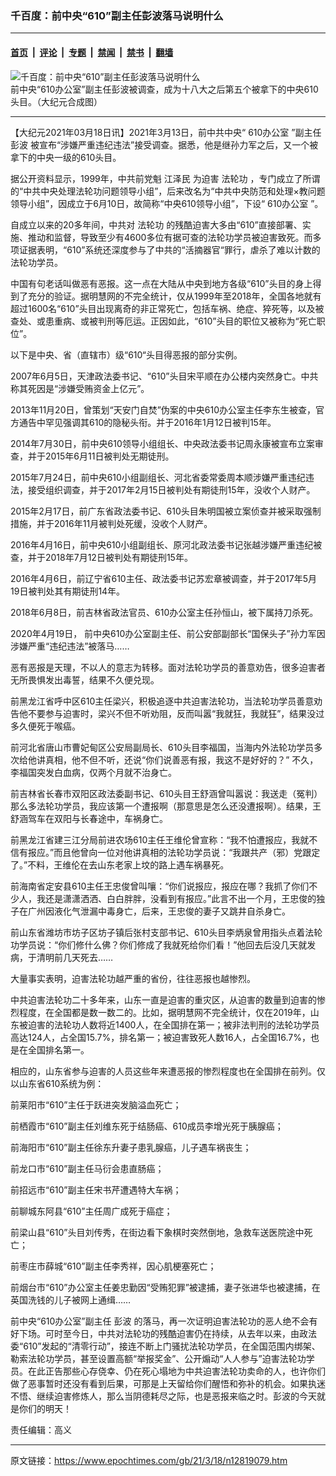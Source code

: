 ### 千百度：前中央“610”副主任彭波落马说明什么

---

#### [首页](../../../..?n12819079) &nbsp;|&nbsp; [评论](../../../../../epoch-comment?n12819079) &nbsp;|&nbsp; [专题](../../../../../epoch-special?n12819079) &nbsp;|&nbsp; [禁闻](../../../../../epoch-news?n12819079) &nbsp;|&nbsp; [禁书](../../../../../books?n12819079) &nbsp;|&nbsp; [翻墙](https://github.com/gfw-breaker/nogfw/blob/master/README.md?n12819079)


<div><img alt="千百度：前中央“610”副主任彭波落马说明什么" class="attachment-djy_600_400 size-djy_600_400 wp-post-image" src="https://i.epochtimes.com/assets/uploads/2021/03/2021-03-13_232008.png"/>
<div class="caption">
 前中央“610办公室”副主任彭波被调查，成为十八大之后第五个被拿下的中央610头目。（大纪元合成图）
</div></div><hr/><div class="post_content" id="artbody" itemprop="articleBody">
 <!-- article content begin -->
 <p>
  【大纪元2021年03月18日讯】2021年3月13日，前中共中央“
  <ok href="https://www.epochtimes.com/gb/tag/610%E5%8A%9E%E5%85%AC%E5%AE%A4.html">
   610办公室
  </ok>
  ”副主任
  <ok href="https://www.epochtimes.com/gb/tag/%E5%BD%AD%E6%B3%A2.html">
   彭波
  </ok>
  被宣布“涉嫌严重违纪违法”接受调查。据悉，他是继孙力军之后，又一个被拿下的中央一级的610头目。
 </p>
 <p>
  据公开资料显示，1999年，中共前党魁
  <ok href="https://www.epochtimes.com/gb/tag/%E6%B1%9F%E6%B3%BD%E6%B0%91.html">
   江泽民
  </ok>
  为迫害
  <ok href="https://www.epochtimes.com/gb/tag/%E6%B3%95%E8%BD%AE%E5%8A%9F.html">
   法轮功
  </ok>
  ，专门成立了所谓的“中共中央处理法轮功问题领导小组”，后来改名为“中共中央防范和处理×教问题领导小组”，因成立于6月10日，故简称“中央610领导小组”，下设“
  <ok href="https://www.epochtimes.com/gb/tag/610%E5%8A%9E%E5%85%AC%E5%AE%A4.html">
   610办公室
  </ok>
  ”。
 </p>
 <p>
  自成立以来的20多年间，中共对
  <ok href="https://www.epochtimes.com/gb/tag/%E6%B3%95%E8%BD%AE%E5%8A%9F.html">
   法轮功
  </ok>
  的残酷迫害大多由“610”直接部署、实施、推动和监督，导致至少有4600多位有据可查的法轮功学员被迫害致死。而多项证据表明，“610”系统还深度参与了中共的“活摘器官“罪行，虐杀了难以计数的法轮功学员。
 </p>
 <p>
  中国有句老话叫做恶有恶报。这一点在大陆从中央到地方各级“610”头目的身上得到了充分的验证。据明慧网的不完全统计，仅从1999年至2018年，全国各地就有超过1600名“610”头目出现离奇的非正常死亡，包括车祸、绝症、猝死等，以及被查处、或患重病、或被判刑等厄运。正因如此，“610”头目的职位又被称为“死亡职位”。
 </p>
 <p>
  以下是中央、省（直辖市）级“610“头目得恶报的部分实例。
 </p>
 <p>
  2007年6月5日，天津政法委书记、“610”头目宋平顺在办公楼内突然身亡。中共称其死因是“涉嫌受贿资金上亿元”。
 </p>
 <p>
  2013年11月20日，曾策划“天安门自焚”伪案的中央610办公室主任李东生被查，官方通告中罕见强调其610的隐秘头衔。并于2016年1月12日被判15年。
 </p>
 <p>
  2014年7月30日，前中央610领导小组组长、中央政法委书记周永康被宣布立案审查，并于2015年6月11日被判处无期徒刑。
 </p>
 <p>
  2015年7月24日，前中央610小组副组长、河北省委常委周本顺涉嫌严重违纪违法，接受组织调查，并于2017年2月15日被判处有期徒刑15年，没收个人财产。
 </p>
 <p>
  2015年2月17日，前广东省政法委书记、610头目朱明国被立案侦查并被采取强制措施，并于2016年11月被判处死缓，没收个人财产。
 </p>
 <p>
  2016年4月16日，前中央610小组副组长、原河北政法委书记张越涉嫌严重违纪被查，并于2018年7月12日被判处有期徒刑15年。
 </p>
 <p>
  2016年4月6日，前辽宁省610主任、政法委书记苏宏章被调查，并于2017年5月19日被判处其有期徒刑14年。
 </p>
 <p>
  2018年6月8日，前吉林省政法官员、610办公室主任孙恒山，被下属持刀杀死。
 </p>
 <p>
  2020年4月19日， 前中央610办公室副主任、前公安部副部长“国保头子”孙力军因涉嫌严重“违纪违法”被落马……
 </p>
 <p>
  恶有恶报是天理，不以人的意志为转移。面对法轮功学员的善意劝告，很多迫害者无所畏惧发出毒誓，结果不久便兑现。
 </p>
 <p>
  前黑龙江省呼中区610主任梁兴，积极追逐中共迫害法轮功，当法轮功学员善意劝告他不要参与迫害时，梁兴不但不听劝阻，反而叫嚣“我就狂，我就狂”，结果没过多久便死于喉癌。
 </p>
 <p>
  前河北省唐山市曹妃甸区公安局副局长、610头目李福国，当海内外法轮功学员多次给他讲真相，他不但不听，还说“你们说善恶有报，我这不是好好的？” 不久，李福国突发白血病，仅两个月就不治身亡。
 </p>
 <p>
  前吉林省长春市双阳区政法委副书记、610头目王舒涵曾叫嚣说：我送走（冤判）那么多法轮功学员，我应该第一个遭报啊（那意思是怎么还没遭报啊）。结果，王舒涵驾车在双阳与长春途中，车祸身亡。
 </p>
 <p>
  前黑龙江省建三江分局前进农场610主任王维伦曾宣称：“我不怕遭报应，我就不信有报应。”而且他曾向一位对他讲真相的法轮功学员说：“我跟共产（邪）党跟定了。”不料，王维伦在去山东老家上坟的路上遇车祸暴死。
 </p>
 <p>
  前海南省定安县610主任王忠俊曾叫嚷：“你们说报应，报应在哪？我抓了你们不少人，我还是潇潇洒洒、白白胖胖，没看到有报应。”此言不出一个月，王忠俊的独子在广州因液化气泄漏中毒身亡，后来，王忠俊的妻子又跳井自杀身亡。
 </p>
 <p>
  前山东省潍坊市坊子区坊子镇后张村支部书记、610头目李炳泉曾用指头点着法轮功学员说：“你们修什么佛？你们修成了我就死给你们看！”他回去后没几天就发病，于清明前几天死去……
 </p>
 <p>
  大量事实表明，迫害法轮功越严重的省份，往往恶报也越惨烈。
 </p>
 <p>
  中共迫害法轮功二十多年来，山东一直是迫害的重灾区，从迫害的数量到迫害的惨烈程度，在全国都是数一数二的。比如，据明慧网不完全统计，仅在2019年，山东被迫害的法轮功人数将近1400人，在全国排在第一；被非法判刑的法轮功学员高达124人，占全国15.7%，排名第一；被迫害致死人数16人，占全国16.7%，也是在全国排名第一。
 </p>
 <p>
  相应的，山东省参与迫害的人员这些年来遭恶报的惨烈程度也在全国排在前列。仅以山东省610系统为例：
 </p>
 <p>
  前莱阳市“610”主任于跃进突发脑溢血死亡；
 </p>
 <p>
  前栖霞市“610”副主任刘维东死于结肠癌、610成员李增光死于胰腺癌；
 </p>
 <p>
  前海阳市“610”副主任徐东升妻子患乳腺癌，儿子遇车祸丧生；
 </p>
 <p>
  前龙口市“610”副主任马衍会患直肠癌；
 </p>
 <p>
  前招远市“610”副主任宋书芹遭遇特大车祸；
 </p>
 <p>
  前聊城东阿县“610”主任周广成死于癌症；
 </p>
 <p>
  前梁山县“610”头目刘传秀，在街边看下象棋时突然倒地，急救车送医院途中死亡；
 </p>
 <p>
  前枣庄市薛城“610”副主任李秀祥，因心肌梗塞死亡；
 </p>
 <p>
  前烟台市“610”办公室主任姜忠勤因“受贿犯罪”被逮捕，妻子张进华也被逮捕，在英国洗钱的儿子被网上通缉……
 </p>
 <p>
  前中央“610办公室”副主任
  <ok href="https://www.epochtimes.com/gb/tag/%E5%BD%AD%E6%B3%A2.html">
   彭波
  </ok>
  的落马，再一次证明迫害法轮功的恶人绝不会有好下场。可时至今日，中共对法轮功的残酷迫害仍在持续，从去年以来，由政法委“610”发起的“清零行动”，接连不断上门骚扰法轮功学员，在全国范围内绑架、勒索法轮功学员，甚至设置高额“举报奖金”、公开煽动“人人参与”迫害法轮功学员。在此正告那些心存侥幸、仍在死心塌地为中共迫害法轮功卖命的人，也许你们做了恶事暂时还没有看到后果，可那是上天留给你们醒悟和弥补的机会。如果执迷不悟、继续迫害修炼人，那么当阴德耗尽之际，也是恶报来临之时。彭波的今天就是你们的明天！
 </p>
 <p>
  责任编辑：高义
 </p>
 <p>
 </p>
 <!-- article content end -->
 <div id="below_article_ad">
 </div>
</div>


---

原文链接：https://www.epochtimes.com/gb/21/3/18/n12819079.htm